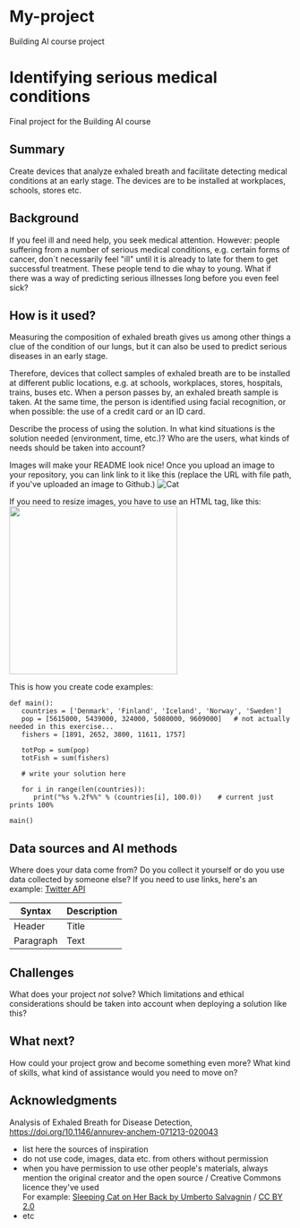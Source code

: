 # My-project
Building AI course project
<!-- This is the markdown template for the final project of the Building AI course, 
created by Reaktor Innovations and University of Helsinki. 
Copy the template, paste it to your GitHub README and edit! -->

# Identifying serious medical conditions

Final project for the Building AI course

## Summary

Create devices that analyze exhaled breath and facilitate detecting medical conditions at an early stage. The devices are to be installed at workplaces, schools, stores etc. 


## Background

If you feel ill and need help, you seek medical attention. However: people suffering from a number of serious medical conditions, e.g. certain forms of cancer, don´t necessarily feel "ill" until it is already to late for them to get successful treatment. These people tend to die whay to young. What if there was a way of predicting serious illnesses long before you even feel sick?

## How is it used?

Measuring the composition of exhaled breath gives us among other things a clue of the condition of our lungs, but it can also be used to predict serious diseases in an early stage. 

Therefore, devices that collect samples of exhaled breath are to be installed at different public locations, e.g. at schools, workplaces, stores, hospitals, trains, buses etc. When a person passes by, an exhaled breath sample is taken. At the same time, the person is identified using facial recognition, or when possible: the use of a credit card or an ID card. 

Describe the process of using the solution. In what kind situations is the solution needed (environment, time, etc.)? Who are the users, what kinds of needs should be taken into account?

Images will make your README look nice!
Once you upload an image to your repository, you can link link to it like this (replace the URL with file path, if you've uploaded an image to Github.)
![Cat](https://upload.wikimedia.org/wikipedia/commons/5/5e/Sleeping_cat_on_her_back.jpg)

If you need to resize images, you have to use an HTML tag, like this:
<img src="https://upload.wikimedia.org/wikipedia/commons/5/5e/Sleeping_cat_on_her_back.jpg" width="300">

This is how you create code examples:
```
def main():
   countries = ['Denmark', 'Finland', 'Iceland', 'Norway', 'Sweden']
   pop = [5615000, 5439000, 324000, 5080000, 9609000]   # not actually needed in this exercise...
   fishers = [1891, 2652, 3800, 11611, 1757]

   totPop = sum(pop)
   totFish = sum(fishers)

   # write your solution here

   for i in range(len(countries)):
      print("%s %.2f%%" % (countries[i], 100.0))    # current just prints 100%

main()
```


## Data sources and AI methods
Where does your data come from? Do you collect it yourself or do you use data collected by someone else?
If you need to use links, here's an example:
[Twitter API](https://developer.twitter.com/en/docs)

| Syntax      | Description |
| ----------- | ----------- |
| Header      | Title       |
| Paragraph   | Text        |

## Challenges

What does your project _not_ solve? Which limitations and ethical considerations should be taken into account when deploying a solution like this?

## What next?

How could your project grow and become something even more? What kind of skills, what kind of assistance would you  need to move on? 


## Acknowledgments

Analysis of Exhaled Breath for Disease Detection, https://doi.org/10.1146/annurev-anchem-071213-020043

* list here the sources of inspiration 
* do not use code, images, data etc. from others without permission
* when you have permission to use other people's materials, always mention the original creator and the open source / Creative Commons licence they've used
  <br>For example: [Sleeping Cat on Her Back by Umberto Salvagnin](https://commons.wikimedia.org/wiki/File:Sleeping_cat_on_her_back.jpg#filelinks) / [CC BY 2.0](https://creativecommons.org/licenses/by/2.0)
* etc
